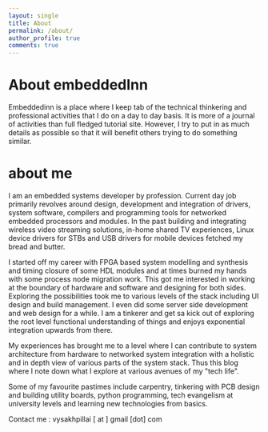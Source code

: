 ```yaml
---
layout: single
title: About
permalink: /about/
author_profile: true
comments: true
---
```


<style>
div {
    text-align: justify;
    text-justify: inter-word;
}
</style>

# About embeddedInn

Embeddedinn is a place where I keep tab of the technical thinkering and professional activities that I do on a day to day basis. It is more of a journal of activities than full fledged tutorial site. However, I try to put in as much details as possible so that it will benefit others trying to do something similar. 

# about me

I am an embedded systems developer by profession. Current day job primarily revolves around design, development and integration of drivers, system software, compilers and programming tools for networked embedded processors and modules. In the past building and integrating wireless video streaming solutions, in-home shared TV experiences, Linux device drivers for STBs and USB drivers for mobile devices fetched my bread and butter. 

I started off my career with FPGA based system modelling and synthesis and timing closure of some HDL modules and at times burned my hands with some process node migration work. This got me interested in working at the boundary of hardware and software and designing for both sides. Exploring the possibilities took me to various levels of the stack including UI design and build management. I even did some server side development and web design for a while. I am a tinkerer and get sa kick out of exploring the root level functional understanding of things and enjoys exponential integration upwards from there. 

My experiences has brought me to a level where I can contribute to system architecture from hardware to networked system integration with a holistic and in depth view of various parts of the system stack. Thus this blog where I note down what I explore at various avenues of my "tech life".

Some of my favourite pastimes include carpentry, tinkering with PCB design and building utility boards, python programming, tech evangelism at university levels and learning new technologies from basics.

Contact me : vysakhpillai [ at ] gmail [dot] com
